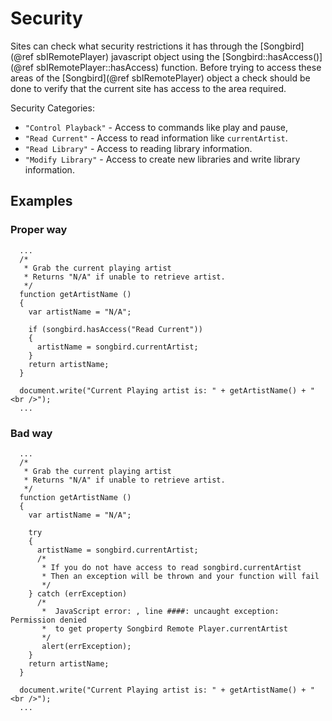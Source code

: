 Security
========

Sites can check what security restrictions it has through the
[Songbird](@ref sbIRemotePlayer) javascript object using the
[Songbird::hasAccess()](@ref sbIRemotePlayer::hasAccess) function.
Before trying to access these areas of the [Songbird](@ref sbIRemotePlayer)
object a check should be done to verify that the current site has access to the
area required.

Security Categories:
+ `"Control Playback"` - Access to commands like play and pause,
+ `"Read Current"` - Access to read information like `currentArtist`.
+ `"Read Library"` - Access to reading library information.
+ `"Modify Library"` - Access to create new libraries and write library information.

Examples
--------
### Proper way

~~~{.js}
  ...
  /*
   * Grab the current playing artist
   * Returns "N/A" if unable to retrieve artist.
   */
  function getArtistName ()
  {
    var artistName = "N/A";

    if (songbird.hasAccess("Read Current"))
    {
      artistName = songbird.currentArtist;
    }
    return artistName;
  }

  document.write("Current Playing artist is: " + getArtistName() + "<br />");
  ...
~~~

### Bad way

~~~{.js}
  ...
  /*
   * Grab the current playing artist
   * Returns "N/A" if unable to retrieve artist.
   */
  function getArtistName ()
  {
    var artistName = "N/A";

    try
    {
      artistName = songbird.currentArtist;
      /*
       * If you do not have access to read songbird.currentArtist
       * Then an exception will be thrown and your function will fail
       */
    } catch (errException)
      /*
       *  JavaScript error: , line ####: uncaught exception: Permission denied
       *  to get property Songbird Remote Player.currentArtist
       */
       alert(errException);
    }
    return artistName;
  }

  document.write("Current Playing artist is: " + getArtistName() + "<br />");
  ...
~~~
